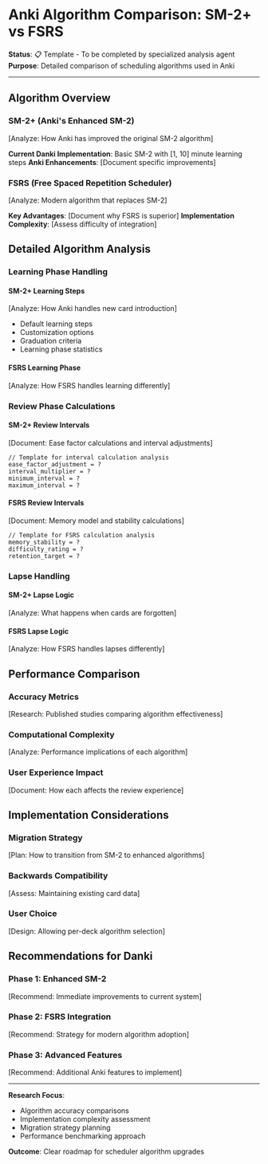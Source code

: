 # Anki Algorithm Comparison: SM-2+ vs FSRS

**Status**: 📋 Template - To be completed by specialized analysis agent  
**Purpose**: Detailed comparison of scheduling algorithms used in Anki

---

## Algorithm Overview

### SM-2+ (Anki's Enhanced SM-2)
[Analyze: How Anki has improved the original SM-2 algorithm]

**Current Danki Implementation**: Basic SM-2 with [1, 10] minute learning steps
**Anki Enhancements**: [Document specific improvements]

### FSRS (Free Spaced Repetition Scheduler)
[Analyze: Modern algorithm that replaces SM-2]

**Key Advantages**: [Document why FSRS is superior]
**Implementation Complexity**: [Assess difficulty of integration]

## Detailed Algorithm Analysis

### Learning Phase Handling

#### SM-2+ Learning Steps
[Analyze: How Anki handles new card introduction]
- Default learning steps
- Customization options
- Graduation criteria
- Learning phase statistics

#### FSRS Learning Phase
[Analyze: How FSRS handles learning differently]

### Review Phase Calculations

#### SM-2+ Review Intervals
[Document: Ease factor calculations and interval adjustments]
```
// Template for interval calculation analysis
ease_factor_adjustment = ?
interval_multiplier = ?
minimum_interval = ?
maximum_interval = ?
```

#### FSRS Review Intervals  
[Document: Memory model and stability calculations]
```
// Template for FSRS calculation analysis
memory_stability = ?
difficulty_rating = ?
retention_target = ?
```

### Lapse Handling

#### SM-2+ Lapse Logic
[Analyze: What happens when cards are forgotten]

#### FSRS Lapse Logic
[Analyze: How FSRS handles lapses differently]

## Performance Comparison

### Accuracy Metrics
[Research: Published studies comparing algorithm effectiveness]

### Computational Complexity
[Analyze: Performance implications of each algorithm]

### User Experience Impact
[Document: How each affects the review experience]

## Implementation Considerations

### Migration Strategy
[Plan: How to transition from SM-2 to enhanced algorithms]

### Backwards Compatibility
[Assess: Maintaining existing card data]

### User Choice
[Design: Allowing per-deck algorithm selection]

## Recommendations for Danki

### Phase 1: Enhanced SM-2
[Recommend: Immediate improvements to current system]

### Phase 2: FSRS Integration
[Recommend: Strategy for modern algorithm adoption]

### Phase 3: Advanced Features
[Recommend: Additional Anki features to implement]

---

**Research Focus**:
- Algorithm accuracy comparisons
- Implementation complexity assessment
- Migration strategy planning
- Performance benchmarking approach

**Outcome**: Clear roadmap for scheduler algorithm upgrades